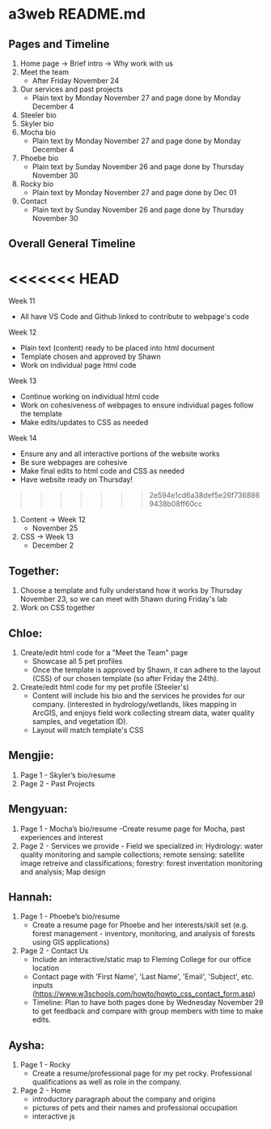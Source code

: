 # a3web README.md

## Pages and Timeline 
1. Home page
-> Brief intro 
-> Why work with us
2. Meet the team
    - After Friday November 24
3. Our services and past projects
    - Plain text by Monday November 27 and page done by Monday December 4 
4. Steeler bio
5. Skyler bio
6. Mocha bio
    - Plain text by Monday November 27 and page done by Monday December 4
7. Phoebe bio
    - Plain text by Sunday November 26 and page done by Thursday November 30
8. Rocky bio
   - Plain text by Monday November 27 and page done by Dec 01
9. Contact
    - Plain text by Sunday November 26 and page done by Thursday November 30

## Overall General Timeline
<<<<<<< HEAD
=======
Week 11 
* All have VS Code and Github linked to contribute to webpage's code 

Week 12
* Plain text (content) ready to be placed into html document 
* Template chosen and approved by Shawn 
* Work on individual page html code

Week 13
* Continue working on individual html code
* Work on cohesiveness of webpages to ensure individual pages follow the template 
* Make edits/updates to CSS as needed

Week 14 
* Ensure any and all interactive portions of the website works
* Be sure webpages are cohesive 
* Make final edits to html code and CSS as needed 
* Have website ready on Thursday!
>>>>>>> 2e594e1cd6a38def5e26f7368869438b08ff60cc

1. Content -> Week 12
    - November 25
2. CSS -> Week 13
    - December 2 

## Together:

1. Choose a template and fully understand how it works by Thursday November 23, so we can meet with Shawn during Friday's lab
1. Work on CSS together

## Chloe:
1. Create/edit html code for a "Meet the Team" page
    * Showcase all 5 pet profiles
    * Once the template is approved by Shawn, it can adhere to the layout (CSS) of our chosen template (so after Friday the 24th).
2. Create/edit html code for my pet profile (Steeler's)
    * Content will include his bio and the services he provides for our company. (interested in hydrology/wetlands, likes mapping in ArcGIS, and enjoys field work collecting stream data, water quality samples, and vegetation ID). 
    * Layout will match template's CSS 

## Mengjie:

1. Page 1 - Skyler’s bio/resume
1. Page 2 - Past Projects

## Mengyuan:

1. Page 1 - Mocha’s bio/resume
            -Create resume page for Mocha, past experiences and interest 
1. Page 2 - Services we provide
            - Field we specialized in: Hydrology: water quality monitoring and sample collections; remote sensing: satellite image retreive and classifications; forestry: forest inventation monitoring and analysis; Map design

## Hannah:

1. Page 1 - Phoebe’s bio/resume
   - Create a resume page for Phoebe and her interests/skill set (e.g. forest management - inventory, monitoring, and analysis of forests using GIS applications)
1. Page 2 - Contact Us
   - Include an interactive/static map to Fleming College for our office location
   - Contact page with 'First Name', 'Last Name', 'Email', 'Subject', etc. inputs (https://www.w3schools.com/howto/howto_css_contact_form.asp)
   - Timeline: Plan to have both pages done by Wednesday November 29 to get feedback and compare with group members with time to make edits.

## Aysha:

1. Page 1 - Rocky
   - Create a resume/professional page for my pet rocky. Professional qualifications as well as role in the company.
1. Page 2 - Home
   - introductory paragraph about the company and origins
   - pictures of pets and their names and professional occupation
   - interactive js
